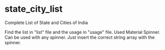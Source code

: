 # state_city_list
Complete List of State and Cities of India

Find the list in "list" file and the usage in "usage" file. Used Material Spinner. Can be used with any spinner. Just insert the correct string array with the spinner.
